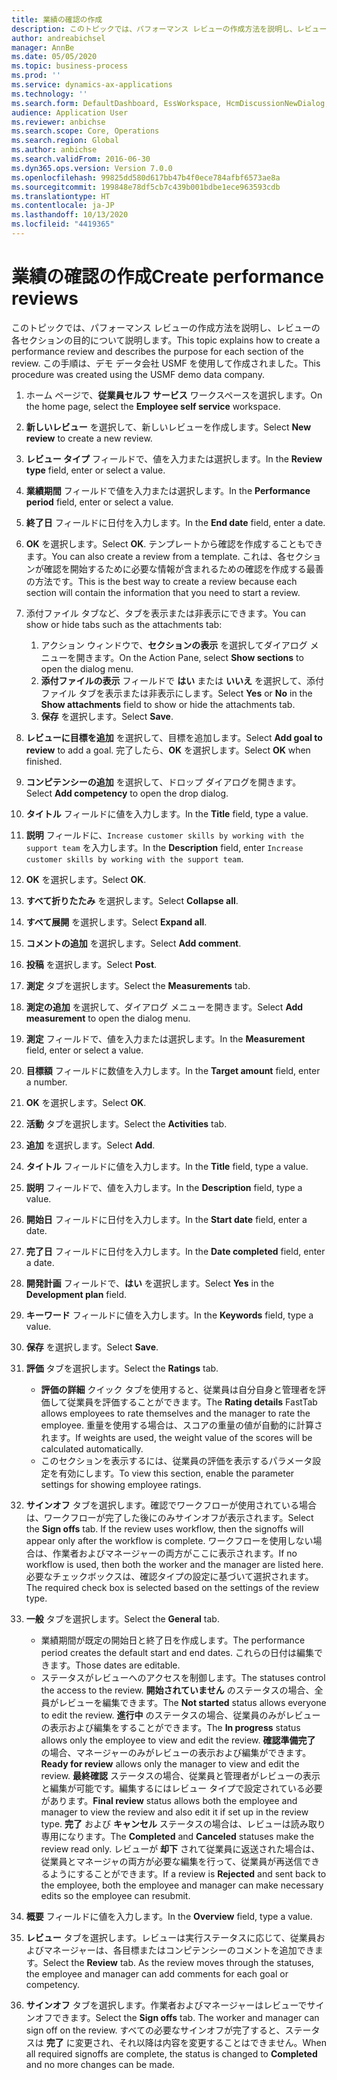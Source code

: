 ```yaml
---
title: 業績の確認の作成
description: このトピックでは、パフォーマンス レビューの作成方法を説明し、レビューの各セクションの目的について説明します。
author: andreabichsel
manager: AnnBe
ms.date: 05/05/2020
ms.topic: business-process
ms.prod: ''
ms.service: dynamics-ax-applications
ms.technology: ''
ms.search.form: DefaultDashboard, EssWorkspace, HcmDiscussionNewDialog, HcmDiscussion, HcmDiscussionChangeSettings, HcmDiscussionAddGoalDialog, HcmTopicCreate, HcmMeasurementDetailDialog, HcmPerfJournalAdd, HcmEmployeeDevelopmentWorkspace
audience: Application User
ms.reviewer: anbichse
ms.search.scope: Core, Operations
ms.search.region: Global
ms.author: anbichse
ms.search.validFrom: 2016-06-30
ms.dyn365.ops.version: Version 7.0.0
ms.openlocfilehash: 99825dd580d617bb47b4f0ece784afbf6573ae8a
ms.sourcegitcommit: 199848e78df5cb7c439b001bdbe1ece963593cdb
ms.translationtype: HT
ms.contentlocale: ja-JP
ms.lasthandoff: 10/13/2020
ms.locfileid: "4419365"
---
```

# <a name="create-performance-reviews"></a><span data-ttu-id="9c9d5-103">業績の確認の作成</span><span class="sxs-lookup"><span data-stu-id="9c9d5-103">Create performance reviews</span></span>


<span data-ttu-id="9c9d5-104">このトピックでは、パフォーマンス レビューの作成方法を説明し、レビューの各セクションの目的について説明します。</span><span class="sxs-lookup"><span data-stu-id="9c9d5-104">This topic explains how to create a performance review and describes the purpose for each section of the review.</span></span> <span data-ttu-id="9c9d5-105">この手順は、デモ データ会社 USMF を使用して作成されました。</span><span class="sxs-lookup"><span data-stu-id="9c9d5-105">This procedure was created using the USMF demo data company.</span></span>

1. <span data-ttu-id="9c9d5-106">ホーム ページで、**従業員セルフ サービス** ワークスペースを選択します。</span><span class="sxs-lookup"><span data-stu-id="9c9d5-106">On the home page, select the **Employee self service** workspace.</span></span>
2. <span data-ttu-id="9c9d5-107">**新しいレビュー** を選択して、新しいレビューを作成します。</span><span class="sxs-lookup"><span data-stu-id="9c9d5-107">Select **New review** to create a new review.</span></span>
3. <span data-ttu-id="9c9d5-108">**レビュー タイプ** フィールドで、値を入力または選択します。</span><span class="sxs-lookup"><span data-stu-id="9c9d5-108">In the **Review type** field, enter or select a value.</span></span>
4. <span data-ttu-id="9c9d5-109">**業績期間** フィールドで値を入力または選択します。</span><span class="sxs-lookup"><span data-stu-id="9c9d5-109">In the **Performance period** field, enter or select a value.</span></span>
5. <span data-ttu-id="9c9d5-110">**終了日** フィールドに日付を入力します。</span><span class="sxs-lookup"><span data-stu-id="9c9d5-110">In the **End date** field, enter a date.</span></span>
6. <span data-ttu-id="9c9d5-111">**OK** を選択します。</span><span class="sxs-lookup"><span data-stu-id="9c9d5-111">Select **OK**.</span></span> <span data-ttu-id="9c9d5-112">テンプレートから確認を作成することもできます。</span><span class="sxs-lookup"><span data-stu-id="9c9d5-112">You can also create a review from a template.</span></span> <span data-ttu-id="9c9d5-113">これは、各セクションが確認を開始するために必要な情報が含まれるための確認を作成する最善の方法です。</span><span class="sxs-lookup"><span data-stu-id="9c9d5-113">This is the best way to create a review because each section will contain the information that you need to start a review.</span></span>  
7. <span data-ttu-id="9c9d5-114">添付ファイル タブなど、タブを表示または非表示にできます。</span><span class="sxs-lookup"><span data-stu-id="9c9d5-114">You can show or hide tabs such as the attachments tab:</span></span>

    1. <span data-ttu-id="9c9d5-115">アクション ウィンドウで、**セクションの表示** を選択してダイアログ メニューを開きます。</span><span class="sxs-lookup"><span data-stu-id="9c9d5-115">On the Action Pane, select **Show sections** to open the dialog menu.</span></span>
    1. <span data-ttu-id="9c9d5-116">**添付ファイルの表示** フィールドで **はい** または **いいえ** を選択して、添付ファイル タブを表示または非表示にします。</span><span class="sxs-lookup"><span data-stu-id="9c9d5-116">Select **Yes** or **No** in the **Show attachments** field to show or hide the attachments tab.</span></span>
    1. <span data-ttu-id="9c9d5-117">**保存** を選択します。</span><span class="sxs-lookup"><span data-stu-id="9c9d5-117">Select **Save**.</span></span>

8. <span data-ttu-id="9c9d5-118">**レビューに目標を追加** を選択して、目標を追加します。</span><span class="sxs-lookup"><span data-stu-id="9c9d5-118">Select **Add goal to review** to add a goal.</span></span> <span data-ttu-id="9c9d5-119">完了したら、**OK** を選択します。</span><span class="sxs-lookup"><span data-stu-id="9c9d5-119">Select **OK** when finished.</span></span>
9. <span data-ttu-id="9c9d5-120">**コンピテンシーの追加** を選択して、ドロップ ダイアログを開きます。</span><span class="sxs-lookup"><span data-stu-id="9c9d5-120">Select **Add competency** to open the drop dialog.</span></span>
10. <span data-ttu-id="9c9d5-121">**タイトル** フィールドに値を入力します。</span><span class="sxs-lookup"><span data-stu-id="9c9d5-121">In the **Title** field, type a value.</span></span>
11. <span data-ttu-id="9c9d5-122">**説明** フィールドに、`Increase customer skills by working with the support team` を入力します。</span><span class="sxs-lookup"><span data-stu-id="9c9d5-122">In the **Description** field, enter `Increase customer skills by working with the support team`.</span></span>
12. <span data-ttu-id="9c9d5-123">**OK** を選択します。</span><span class="sxs-lookup"><span data-stu-id="9c9d5-123">Select **OK**.</span></span>
13. <span data-ttu-id="9c9d5-124">**すべて折りたたみ** を選択します。</span><span class="sxs-lookup"><span data-stu-id="9c9d5-124">Select **Collapse all**.</span></span>
14. <span data-ttu-id="9c9d5-125">**すべて展開** を選択します。</span><span class="sxs-lookup"><span data-stu-id="9c9d5-125">Select **Expand all**.</span></span>
15. <span data-ttu-id="9c9d5-126">**コメントの追加** を選択します。</span><span class="sxs-lookup"><span data-stu-id="9c9d5-126">Select **Add comment**.</span></span>
16. <span data-ttu-id="9c9d5-127">**投稿** を選択します。</span><span class="sxs-lookup"><span data-stu-id="9c9d5-127">Select **Post**.</span></span>
17. <span data-ttu-id="9c9d5-128">**測定** タブを選択します。</span><span class="sxs-lookup"><span data-stu-id="9c9d5-128">Select the **Measurements** tab.</span></span>
18. <span data-ttu-id="9c9d5-129">**測定の追加** を選択して、ダイアログ メニューを開きます。</span><span class="sxs-lookup"><span data-stu-id="9c9d5-129">Select **Add measurement** to open the dialog menu.</span></span>
19. <span data-ttu-id="9c9d5-130">**測定** フィールドで、値を入力または選択します。</span><span class="sxs-lookup"><span data-stu-id="9c9d5-130">In the **Measurement** field, enter or select a value.</span></span>
26. <span data-ttu-id="9c9d5-131">**目標額** フィールドに数値を入力します。</span><span class="sxs-lookup"><span data-stu-id="9c9d5-131">In the **Target amount** field, enter a number.</span></span>
20. <span data-ttu-id="9c9d5-132">**OK** を選択します。</span><span class="sxs-lookup"><span data-stu-id="9c9d5-132">Select **OK**.</span></span>
21. <span data-ttu-id="9c9d5-133">**活動** タブを選択します。</span><span class="sxs-lookup"><span data-stu-id="9c9d5-133">Select the **Activities** tab.</span></span>
22. <span data-ttu-id="9c9d5-134">**追加** を選択します。</span><span class="sxs-lookup"><span data-stu-id="9c9d5-134">Select **Add**.</span></span>
23. <span data-ttu-id="9c9d5-135">**タイトル** フィールドに値を入力します。</span><span class="sxs-lookup"><span data-stu-id="9c9d5-135">In the **Title** field, type a value.</span></span>
24. <span data-ttu-id="9c9d5-136">**説明** フィールドで、値を入力します。</span><span class="sxs-lookup"><span data-stu-id="9c9d5-136">In the **Description** field, type a value.</span></span>
25. <span data-ttu-id="9c9d5-137">**開始日** フィールドに日付を入力します。</span><span class="sxs-lookup"><span data-stu-id="9c9d5-137">In the **Start date** field, enter a date.</span></span>
26. <span data-ttu-id="9c9d5-138">**完了日** フィールドに日付を入力します。</span><span class="sxs-lookup"><span data-stu-id="9c9d5-138">In the **Date completed** field, enter a date.</span></span>
27. <span data-ttu-id="9c9d5-139">**開発計画** フィールドで、**はい** を選択します。</span><span class="sxs-lookup"><span data-stu-id="9c9d5-139">Select **Yes** in the **Development plan** field.</span></span>
28. <span data-ttu-id="9c9d5-140">**キーワード** フィールドに値を入力します。</span><span class="sxs-lookup"><span data-stu-id="9c9d5-140">In the **Keywords** field, type a value.</span></span>
29. <span data-ttu-id="9c9d5-141">**保存** を選択します。</span><span class="sxs-lookup"><span data-stu-id="9c9d5-141">Select **Save**.</span></span>
30. <span data-ttu-id="9c9d5-142">**評価** タブを選択します。</span><span class="sxs-lookup"><span data-stu-id="9c9d5-142">Select the **Ratings** tab.</span></span>  

    - <span data-ttu-id="9c9d5-143">**評価の詳細** クイック タブを使用すると、従業員は自分自身と管理者を評価して従業員を評価することができます。</span><span class="sxs-lookup"><span data-stu-id="9c9d5-143">The **Rating details** FastTab allows employees to rate themselves and the manager to rate the employee.</span></span> <span data-ttu-id="9c9d5-144">重量を使用する場合は、スコアの重量の値が自動的に計算されます。</span><span class="sxs-lookup"><span data-stu-id="9c9d5-144">If weights are used, the weight value of the scores will be calculated automatically.</span></span>  
    - <span data-ttu-id="9c9d5-145">このセクションを表示するには、従業員の評価を表示するパラメータ設定を有効にします。</span><span class="sxs-lookup"><span data-stu-id="9c9d5-145">To view this section, enable the parameter settings for showing employee ratings.</span></span>  

31. <span data-ttu-id="9c9d5-146">**サインオフ** タブを選択します。確認でワークフローが使用されている場合は、ワークフローが完了した後にのみサインオフが表示されます。</span><span class="sxs-lookup"><span data-stu-id="9c9d5-146">Select the **Sign offs** tab. If the review uses workflow, then the signoffs will appear only after the workflow is complete.</span></span> <span data-ttu-id="9c9d5-147">ワークフローを使用しない場合は、作業者およびマネージャーの両方がここに表示されます。</span><span class="sxs-lookup"><span data-stu-id="9c9d5-147">If no workflow is used, then both the worker and the manager are listed here.</span></span> <span data-ttu-id="9c9d5-148">必要なチェックボックスは、確認タイプの設定に基づいて選択されます。</span><span class="sxs-lookup"><span data-stu-id="9c9d5-148">The required check box is selected based on the settings of the review type.</span></span>  
32. <span data-ttu-id="9c9d5-149">**一般** タブを選択します。</span><span class="sxs-lookup"><span data-stu-id="9c9d5-149">Select the **General** tab.</span></span>

    - <span data-ttu-id="9c9d5-150">業績期間が既定の開始日と終了日を作成します。</span><span class="sxs-lookup"><span data-stu-id="9c9d5-150">The performance period creates the default start and end dates.</span></span> <span data-ttu-id="9c9d5-151">これらの日付は編集できます。</span><span class="sxs-lookup"><span data-stu-id="9c9d5-151">Those dates are editable.</span></span>  
    - <span data-ttu-id="9c9d5-152">ステータスがレビューへのアクセスを制御します。</span><span class="sxs-lookup"><span data-stu-id="9c9d5-152">The statuses control the access to the review.</span></span> <span data-ttu-id="9c9d5-153">**開始されていません** のステータスの場合、全員がレビューを編集できます。</span><span class="sxs-lookup"><span data-stu-id="9c9d5-153">The **Not started** status allows everyone to edit the review.</span></span> <span data-ttu-id="9c9d5-154">**進行中** のステータスの場合、従業員のみがレビューの表示および編集をすることができます。</span><span class="sxs-lookup"><span data-stu-id="9c9d5-154">The **In progress** status allows only the employee to view and edit the review.</span></span> <span data-ttu-id="9c9d5-155">**確認準備完了** の場合、マネージャーのみがレビューの表示および編集ができます。</span><span class="sxs-lookup"><span data-stu-id="9c9d5-155">**Ready for review** allows only the manager to view and edit the review.</span></span> <span data-ttu-id="9c9d5-156">**最終確認**  ステータスの場合、従業員と管理者がレビューの表示と編集が可能です。編集するにはレビュー タイプで設定されている必要があります。</span><span class="sxs-lookup"><span data-stu-id="9c9d5-156">**Final review** status allows both the employee and manager to view the review and also edit it if set up in the review type.</span></span> <span data-ttu-id="9c9d5-157">**完了** および **キャンセル** ステータスの場合は、レビューは読み取り専用になります。</span><span class="sxs-lookup"><span data-stu-id="9c9d5-157">The **Completed** and **Canceled** statuses make the review read only.</span></span> <span data-ttu-id="9c9d5-158">レビューが **却下** されて従業員に返送された場合は、従業員とマネージャの両方が必要な編集を行って、従業員が再送信できるようにすることができます。</span><span class="sxs-lookup"><span data-stu-id="9c9d5-158">If a review is **Rejected** and sent back to the employee, both the employee and manager can make necessary edits so the employee can resubmit.</span></span>

33. <span data-ttu-id="9c9d5-159">**概要** フィールドに値を入力します。</span><span class="sxs-lookup"><span data-stu-id="9c9d5-159">In the **Overview** field, type a value.</span></span>
34. <span data-ttu-id="9c9d5-160">**レビュー** タブを選択します。レビューは実行ステータスに応じて、従業員およびマネージャーは、各目標またはコンピテンシーのコメントを追加できます。</span><span class="sxs-lookup"><span data-stu-id="9c9d5-160">Select the **Review** tab. As the review moves through the statuses, the employee and manager can add comments for each goal or competency.</span></span>  
35. <span data-ttu-id="9c9d5-161">**サインオフ** タブを選択します。作業者およびマネージャーはレビューでサインオフできます。</span><span class="sxs-lookup"><span data-stu-id="9c9d5-161">Select the **Sign offs** tab. The worker and manager can sign off on the review.</span></span> <span data-ttu-id="9c9d5-162">すべての必要なサインオフが完了すると、ステータスは **完了** に変更され、それ以降は内容を変更することはできません。</span><span class="sxs-lookup"><span data-stu-id="9c9d5-162">When all required signoffs are complete, the status is changed to **Completed** and no more changes can be made.</span></span>  

